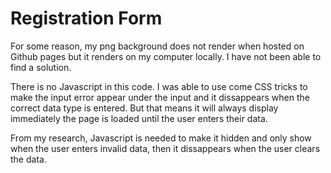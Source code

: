 # Registration Form

For some reason, my png background does not render when hosted on Github pages but it renders on my computer locally. I have not been able to find a solution.

There is no Javascript in this code. I was able to use come CSS tricks to make the input error appear under the input and it dissappears when the correct data type is entered. But that means it will always display immediately the page is loaded until the user enters their data.  

From my research, Javascript is needed to make it hidden and only show when the user enters invalid data, then it dissappears when the user clears the data.  
